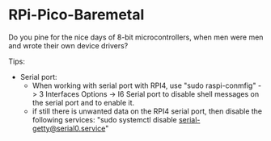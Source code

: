 # RPi-Pico-Baremetal

Do you pine for the nice days of 8-bit microcontrollers, when men were men and wrote their own device drivers?


Tips:
- Serial port:
    - When working with serial port with RPI4, use "sudo raspi-conmfig" -> 3 Interfaces Options -> I6 Serial port to disable shell messages on the serial port and to enable it.
    - if still there is unwanted data on the RPI4 serial port, then disable the following services: "sudo systemctl disable serial-getty@serial0.service"
